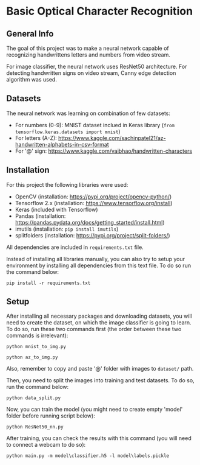 # Basic Optical Character Recognition
## General Info
The goal of this project was to make a neural network capable of recognizing handwrittens letters and numbers from video stream.

For image classifier, the neural network uses ResNet50 architecture. For detecting handwritten signs on video stream, Canny edge detection algorithm was used. 

## Datasets
The neural network was learning on combination of few datasets:
* For numbers (0-9): MNIST dataset inclued in Keras library (```from tensorflow.keras.datasets import mnist```)
* For letters (A-Z): https://www.kaggle.com/sachinpatel21/az-handwritten-alphabets-in-csv-format
* For '@' sign: https://www.kaggle.com/vaibhao/handwritten-characters

## Installation
For this project the following libraries were used:
* OpenCV (installation: https://pypi.org/project/opencv-python/)
* Tensorflow 2.x (installation: https://www.tensorflow.org/install)
* Keras (included with Tensorflow)
* Pandas (installation: https://pandas.pydata.org/docs/getting_started/install.html)
* imutils (installation: ```pip install imutils```)
* splitfolders (installation: https://pypi.org/project/split-folders/)

All dependencies are included in ```requirements.txt``` file.

Instead of installing all libraries manually, you can also try to setup your environment by installing all dependencies from this text file. To do so run the command below:
```
pip install -r requirements.txt
```

## Setup
After installing all necessary packages and downloading datasets, you will need to create the dataset, on which the image classifier is going to learn. To do so,
run these two commands first (the order between these two commands is irrelevant):
```
python mnist_to_img.py
```
```
python az_to_img.py
```

Also, remember to copy and paste '@' folder with images to ```dataset/``` path.

Then, you need to split the images into training and test datasets. To do so, run the command below:
```
python data_split.py
```

Now, you can train the model (you might need to create empty 'model' folder before running script below):
```
python ResNet50_nn.py
```

After training, you can check the results with this command (you will need to connect a webcam to do so):
```
python main.py -m model\classifier.h5 -l model\labels.pickle
```
